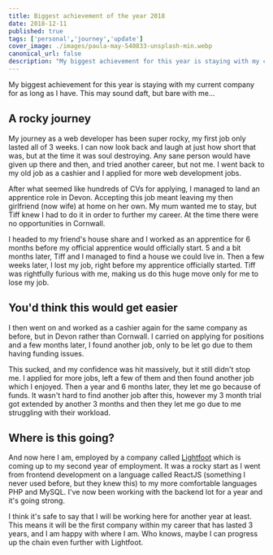 ```yaml
---
title: Biggest achievement of the year 2018
date: 2018-12-11
published: true
tags: ['personal','journey','update']
cover_image: ./images/paula-may-540833-unsplash-min.webp
canonical_url: false
description: "My biggest achievement for this year is staying with my current company for as long as I have. This may sound daft, but bare with me..."
---
```


My biggest achievement for this year is staying with my current company for as long as I have. This may sound daft, but bare with me...

## A rocky journey

My journey as a web developer has been super rocky, my first job only lasted all of 3 weeks. I can now look back and laugh at just how short that was, but at the time it was soul destroying. Any sane person would have given up there and then, and tried another career, but not me. I went back to my old job as a cashier and I applied for more web development jobs.

After what seemed like hundreds of CVs for applying, I managed to land an apprentice role in Devon. Accepting this job meant leaving my then girlfriend (now wife) at home on her own. My mum wanted me to stay, but Tiff knew I had to do it in order to further my career. At the time there were no opportunities in Cornwall.

I headed to my friend's house share and I worked as an apprentice for 6 months before my official apprentice would officially start. 5 and a bit months later, Tiff and I managed to find a house we could live in. Then a few weeks later, I lost my job, right before my apprentice officially started. Tiff was rightfully furious with me, making us do this huge move only for me to lose my job.

## You'd think this would get easier

I then went on and worked as a cashier again for the same company as before, but in Devon rather than Cornwall. I carried on applying for positions and a few months later, I found another job, only to be let go due to them having funding issues.

This sucked, and my confidence was hit massively, but it still didn't stop me. I applied for more jobs, left a few of them and then found another job which I enjoyed. Then a year and 6 months later, they let me go because of funds. It wasn't hard to find another job after this, however my 3 month trial got extended by another 3 months and then they let me go due to me struggling with their workload.

## Where is this going?

And now here I am, employed by a company called [Lightfoot](https://lightfoot.co.uk) which is coming up to my second year of employment. It was a rocky start as I went from frontend development on a language called ReactJS (something I never used before, but they knew this) to my more comfortable languages PHP and MySQL. I've now been working with the backend lot for a year and it's going strong.

I think it's safe to say that I will be working here for another year at least. This means it will be the first company within my career that has lasted 3 years, and I am happy with where I am. Who knows, maybe I can progress up the chain even further with Lightfoot.
